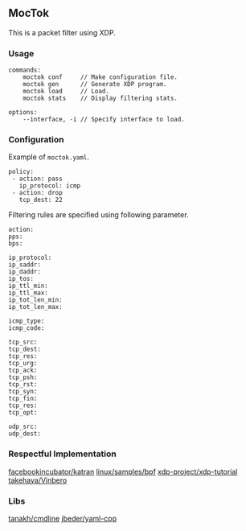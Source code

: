 ## MocTok
This is a packet filter using XDP.

### Usage

```
commands:
    moctok conf     // Make configuration file.
    moctok gen      // Generate XDP program.
    moctok load     // Load.
    moctok stats    // Display filtering stats.
    
options:
    --interface, -i // Specify interface to load.
```

### Configuration
Example of `moctok.yaml`. 

```
policy:
 - action: pass
   ip_protocol: icmp
 - action: drop
   tcp_dest: 22
```

Filtering rules are specified using following parameter.

```
action:
pps:
bps:

ip_protocol: 
ip_saddr:
ip_daddr:
ip_tos:
ip_ttl_min:
ip_ttl_max:
ip_tot_len_min:
ip_tot_len_max:

icmp_type:
icmp_code:

tcp_src:
tcp_dest:
tcp_res:
tcp_urg:
tcp_ack:
tcp_psh:
tcp_rst:
tcp_syn:
tcp_fin:
tcp_res:
tcp_opt:

udp_src:
udp_dest:
```


### Respectful Implementation
[facebookincubator/katran](https://github.com/facebookincubator/katran)
[linux/samples/bpf](https://github.com/torvalds/linux/tree/master/samples/bpf)
[xdp-project/xdp-tutorial](https://github.com/xdp-project/xdp-tutorial)
[takehaya/Vinbero](https://github.com/takehaya/Vinbero)


### Libs
[tanakh/cmdline](https://github.com/tanakh/cmdline)
[jbeder/yaml-cpp](https://github.com/jbeder/yaml-cpp)
